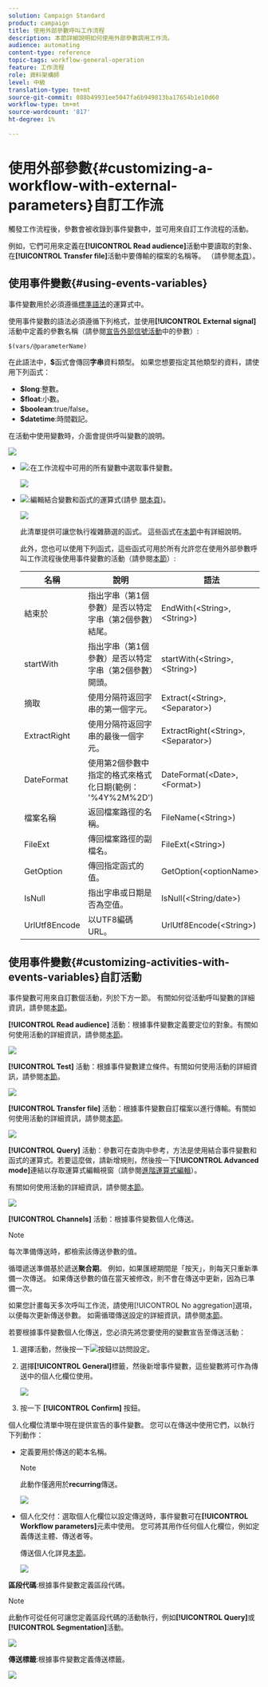 ```yaml
---
solution: Campaign Standard
product: campaign
title: 使用外部參數呼叫工作流程
description: 本節詳細說明如何使用外部參數調用工作流。
audience: automating
content-type: reference
topic-tags: workflow-general-operation
feature: 工作流程
role: 資料架構師
level: 中級
translation-type: tm+mt
source-git-commit: 088b49931ee5047fa6b949813ba17654b1e10d60
workflow-type: tm+mt
source-wordcount: '817'
ht-degree: 1%

---
```



# 使用外部參數{#customizing-a-workflow-with-external-parameters}自訂工作流

觸發工作流程後，參數會被收錄到事件變數中，並可用來自訂工作流程的活動。

例如，它們可用來定義在&#x200B;**[!UICONTROL Read audience]**&#x200B;活動中要讀取的對象、在&#x200B;**[!UICONTROL Transfer file]**&#x200B;活動中要傳輸的檔案的名稱等。 （請參閱[本頁](../../automating/using/customizing-workflow-external-parameters.md)）。

## 使用事件變數{#using-events-variables}

事件變數用於必須遵循[標準語法](../../automating/using/advanced-expression-editing.md#standard-syntax)的運算式中。

使用事件變數的語法必須遵循下列格式，並使用&#x200B;**[!UICONTROL External signal]**&#x200B;活動中定義的參數名稱（請參閱[宣告外部信號活動](../../automating/using/declaring-parameters-external-signal.md)中的參數）:

```
$(vars/@parameterName)
```

在此語法中，**$**&#x200B;函式會傳回&#x200B;**字串**&#x200B;資料類型。 如果您想要指定其他類型的資料，請使用下列函式：

* **$long**:整數。
* **$float**:小數。
* **$boolean**:true/false。
* **$datetime**:時間戳記。

在活動中使用變數時，介面會提供呼叫變數的說明。

![](assets/extsignal_callparameter.png)

* ![](assets/extsignal_picker.png):在工作流程中可用的所有變數中選取事件變數。

   ![](assets/wkf_test_activity_variables.png)

* ![](assets/extsignal_expression_editor.png):編輯結合變數和函式的運算式(請參 [閱本頁](../../automating/using/advanced-expression-editing.md))。

   ![](assets/wkf_test_activity_variables_expression.png)

   此清單提供可讓您執行複雜篩選的函式。 這些函式在[本節](../../automating/using/list-of-functions.md)中有詳細說明。

   此外，您也可以使用下列函式，這些函式可用於所有允許您在使用外部參數呼叫工作流程後使用事件變數的活動（請參閱[本節](../../automating/using/customizing-workflow-external-parameters.md#customizing-activities-with-events-variables)）:

   | 名稱 | 說明 | 語法 |
   ---------|----------|---------
   | 結束於 | 指出字串（第1個參數）是否以特定字串（第2個參數）結尾。 | EndWith(&lt;String>,&lt;String>) |
   | startWith | 指出字串（第1個參數）是否以特定字串（第2個參數）開頭。 | startWith(&lt;String>,&lt;String>) |
   | 摘取 | 使用分隔符返回字串的第一個字元。 | Extract(&lt;String>,&lt;Separator>) |
   | ExtractRight | 使用分隔符返回字串的最後一個字元。 | ExtractRight(&lt;String>,&lt;Separator>) |
   | DateFormat | 使用第2個參數中指定的格式來格式化日期(範例： &#39;%4Y%2M%2D&#39;) | DateFormat(&lt;Date>,&lt;Format>) |
   | 檔案名稱 | 返回檔案路徑的名稱。 | FileName(&lt;String>) |
   | FileExt | 傳回檔案路徑的副檔名。 | FileExt(&lt;String>) |
   | GetOption | 傳回指定函式的值。 | GetOption(&lt;optionName>) |
   | IsNull | 指出字串或日期是否為空值。 | IsNull(&lt;String/date>) |
   | UrlUtf8Encode | 以UTF8編碼URL。 | UrlUtf8Encode(&lt;String>) |

## 使用事件變數{#customizing-activities-with-events-variables}自訂活動

事件變數可用來自訂數個活動，列於下方一節。 有關如何從活動呼叫變數的詳細資訊，請參閱[本節](../../automating/using/customizing-workflow-external-parameters.md#using-events-variables)。

**[!UICONTROL Read audience]** 活動：根據事件變數定義要定位的對象。有關如何使用活動的詳細資訊，請參閱[本節](../../automating/using/read-audience.md)。

![](assets/extsignal_activities_audience.png)

**[!UICONTROL Test]** 活動：根據事件變數建立條件。有關如何使用活動的詳細資訊，請參閱[本節](../../automating/using/test.md)。

![](assets/extsignal_activities_test.png)

**[!UICONTROL Transfer file]** 活動：根據事件變數自訂檔案以進行傳輸。有關如何使用活動的詳細資訊，請參閱[本節](../../automating/using/transfer-file.md)。

![](assets/extsignal_activities_transfer.png)

**[!UICONTROL Query]** 活動：參數可在查詢中參考，方法是使用結合事件變數和函式的運算式。若要這麼做，請新增規則，然後按一下&#x200B;**[!UICONTROL Advanced mode]**&#x200B;連結以存取運算式編輯視窗（請參閱[進階運算式編輯](../../automating/using/advanced-expression-editing.md)）。

有關如何使用活動的詳細資訊，請參閱[本節](../../automating/using/query.md)。

![](assets/extsignal_activities_query.png)

**[!UICONTROL Channels]** 活動：根據事件變數個人化傳送。

>[!NOTE]
>
>每次準備傳送時，都檢索該傳送參數的值。
>
>循環遞送準備基於遞送&#x200B;**聚合期**。 例如，如果匯總期間是「按天」，則每天只重新準備一次傳送。 如果傳送參數的值在當天被修改，則不會在傳送中更新，因為已準備一次。
>
>如果您計畫每天多次呼叫工作流，請使用[!UICONTROL No aggregation]選項，以便每次更新傳送參數。 如需循環傳送設定的詳細資訊，請參閱[本節](/help/automating/using/email-delivery.md#configuration)。

若要根據事件變數個人化傳送，您必須先將您要使用的變數宣告至傳送活動：

1. 選擇活動，然後按一下![](assets/dlv_activity_params-24px.png)按鈕以訪問設定。
1. 選擇&#x200B;**[!UICONTROL General]**&#x200B;標籤，然後新增事件變數，這些變數將可作為傳送中的個人化欄位使用。

   ![](assets/extsignal_activities_delivery.png)

1. 按一下 **[!UICONTROL Confirm]** 按鈕。

個人化欄位清單中現在提供宣告的事件變數。 您可以在傳送中使用它們，以執行下列動作：

* 定義要用於傳送的範本名稱。

   >[!NOTE]
   >
   >此動作僅適用於&#x200B;**recurring**&#x200B;傳送。

   ![](assets/extsignal_activities_template.png)

* 個人化交付：選取個人化欄位以設定傳送時，事件變數可在&#x200B;**[!UICONTROL Workflow parameters]**&#x200B;元素中使用。 您可將其用作任何個人化欄位，例如定義傳送主體、傳送者等。

   傳送個人化詳見[本節](../../designing/using/personalization.md)。

   ![](assets/extsignal_activities_perso.png)

**區段代碼**:根據事件變數定義區段代碼。

>[!NOTE]
>
>此動作可從任何可讓您定義區段代碼的活動執行，例如&#x200B;**[!UICONTROL Query]**&#x200B;或&#x200B;**[!UICONTROL Segmentation]**&#x200B;活動。

![](assets/extsignal_activities_segment.png)

**傳送標籤**:根據事件變數定義傳送標籤。

![](assets/extsignal_activities_label.png)
